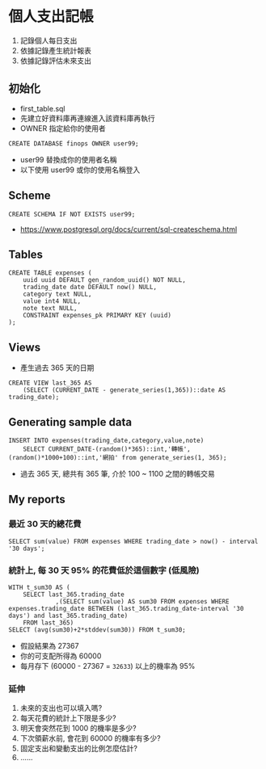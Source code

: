# 個人支出記帳
1. 記錄個人每日支出
2. 依據記錄產生統計報表
3. 依據記錄評估未來支出

## 初始化
- first_table.sql
- 先建立好資料庫再連線進入該資料庫再執行
- OWNER 指定給你的使用者
```
CREATE DATABASE finops OWNER user99;
```
- user99 替換成你的使用者名稱
- 以下使用 user99 或你的使用名稱登入

## Scheme
```
CREATE SCHEMA IF NOT EXISTS user99;
```
- https://www.postgresql.org/docs/current/sql-createschema.html

## Tables
```
CREATE TABLE expenses (
	uuid uuid DEFAULT gen_random_uuid() NOT NULL,
	trading_date date DEFAULT now() NULL,
	category text NULL,
	value int4 NULL,
	note text NULL,
	CONSTRAINT expenses_pk PRIMARY KEY (uuid)
);
```

## Views
- 產生過去 365 天的日期
```
CREATE VIEW last_365 AS
	(SELECT (CURRENT_DATE - generate_series(1,365))::date AS trading_date);
```

## Generating sample data
```
INSERT INTO expenses(trading_date,category,value,note)
	SELECT CURRENT_DATE-(random()*365)::int,'轉帳',(random()*1000+100)::int,'網拍' from generate_series(1, 365);
```
- 過去 365 天, 總共有 365 筆, 介於 100 ~ 1100 之間的轉帳交易
## My reports
### 最近 30 天的總花費
```
SELECT sum(value) FROM expenses WHERE trading_date > now() - interval '30 days';
```
### 統計上, 每 30 天 95% 的花費低於這個數字 (低風險)
```
WITH t_sum30 AS (
	SELECT last_365.trading_date
             ,(SELECT sum(value) AS sum30 FROM expenses WHERE expenses.trading_date BETWEEN (last_365.trading_date-interval '30 days') and last_365.trading_date)
	FROM last_365)
SELECT (avg(sum30)+2*stddev(sum30)) FROM t_sum30;
```
- 假設結果為 27367
- 你的可支配所得為 60000
- 每月存下 (60000 - 27367 = ```32633```) 以上的機率為 95%

### 延伸
1. 未來的支出也可以填入嗎?
2. 每天花費的統計上下限是多少?
3. 明天會突然花到 1000 的機率是多少?
4. 下次領薪水前, 會花到 60000 的機率有多少?
5. 固定支出和變動支出的比例怎麼估計?
6. ......
